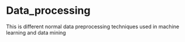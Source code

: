 # Data_processing
This is different normal data preprocessing techniques used in machine learning and data mining
